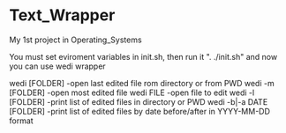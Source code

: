 # Text_Wrapper
My 1st project in Operating_Systems

You must set eviroment variables in init.sh, then run it ". ./init.sh" and now you can use wedi wrapper

wedi [FOLDER]           -open last edited file rom directory or from PWD
wedi -m [FOLDER]        -open most edited file
wedi FILE               -open file to edit
wedi -l [FOLDER]          -print list of edited files in directory or PWD
wedi -b|-a DATE [FOLDER]  -print list of edited files by date before/after in YYYY-MM-DD format
